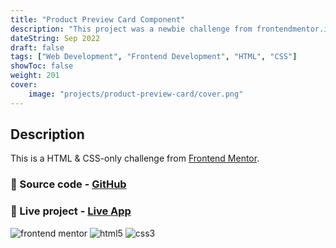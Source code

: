 ```yaml
---
title: "Product Preview Card Component"
description: "This project was a newbie challenge from frontendmentor.io"
dateString: Sep 2022
draft: false
tags: ["Web Development", "Frontend Development", "HTML", "CSS"]
showToc: false
weight: 201
cover:
    image: "projects/product-preview-card/cover.png"
--- 
```

## Description

This is a HTML & CSS-only challenge from [Frontend Mentor](https://www.frontendmentor.io/solutions/responsive-product-preview-card-using-flexbox-jWwTzyyYDg). 

### 🔗 Source code - [GitHub](https://github.com/vivo1310/product-preview-card-component-main)
### 🔗 Live project - [Live App](https://product-preview-card-vivo.netlify.app/)

![frontend mentor](https://img.shields.io/badge/-frontend%20mentor-3F54A3?logo=frontend%20mentor&logoColor=white&style=for-the-badge) ![html5](https://img.shields.io/badge/-HTML-E34F26?logo=html5&logoColor=white&style=for-the-badge) ![css3](https://img.shields.io/badge/-CSS-1572B6?logo=css3&logoColor=white&style=for-the-badge)

